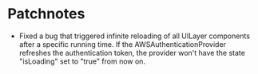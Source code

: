 # Patchnotes
- Fixed a bug that triggered infinite reloading of all UILayer components after a specific running time. If the AWSAuthenticationProvider refreshes the authentication token, the provider won't have the state "isLoading" set to "true" from now on.